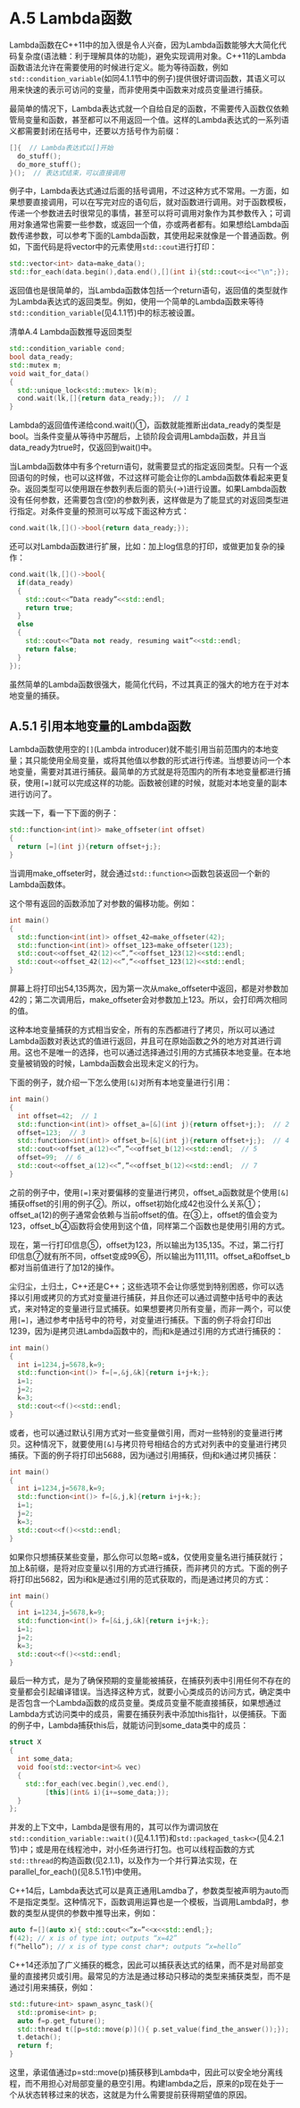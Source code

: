 # A.5 Lambda函数

Lambda函数在C++11中的加入很是令人兴奋，因为Lambda函数能够大大简化代码复杂度(语法糖：利于理解具体的功能)，避免实现调用对象。C++11的Lambda函数语法允许在需要使用的时候进行定义。能为等待函数，例如`std::condition_variable`(如同4.1.1节中的例子)提供很好谓词函数，其语义可以用来快速的表示可访问的变量，而非使用类中函数来对成员变量进行捕获。

最简单的情况下，Lambda表达式就一个自给自足的函数，不需要传入函数仅依赖管局变量和函数，甚至都可以不用返回一个值。这样的Lambda表达式的一系列语义都需要封闭在括号中，还要以方括号作为前缀：

```c++
[]{  // Lambda表达式以[]开始
  do_stuff();
  do_more_stuff();
}();  // 表达式结束，可以直接调用
```

例子中，Lambda表达式通过后面的括号调用，不过这种方式不常用。一方面，如果想要直接调用，可以在写完对应的语句后，就对函数进行调用。对于函数模板，传递一个参数进去时很常见的事情，甚至可以将可调用对象作为其参数传入；可调用对象通常也需要一些参数，或返回一个值，亦或两者都有。如果想给Lambda函数传递参数，可以参考下面的Lambda函数，其使用起来就像是一个普通函数。例如，下面代码是将vector中的元素使用`std::cout`进行打印：

```c++
std::vector<int> data=make_data();
std::for_each(data.begin(),data.end(),[](int i){std::cout<<i<<"\n";});
```

返回值也是很简单的，当Lambda函数体包括一个return语句，返回值的类型就作为Lambda表达式的返回类型。例如，使用一个简单的Lambda函数来等待`std::condition_variable`(见4.1.1节)中的标志被设置。

清单A.4 Lambda函数推导返回类型

```c++
std::condition_variable cond;
bool data_ready;
std::mutex m;
void wait_for_data()
{
  std::unique_lock<std::mutex> lk(m);
  cond.wait(lk,[]{return data_ready;});  // 1
}
```

Lambda的返回值传递给cond.wait()①，函数就能推断出data_ready的类型是bool。当条件变量从等待中苏醒后，上锁阶段会调用Lambda函数，并且当data_ready为true时，仅返回到wait()中。

当Lambda函数体中有多个return语句，就需要显式的指定返回类型。只有一个返回语句的时候，也可以这样做，不过这样可能会让你的Lambda函数体看起来更复杂。返回类型可以使用跟在参数列表后面的箭头(->)进行设置。如果Lambda函数没有任何参数，还需要包含(空)的参数列表，这样做是为了能显式的对返回类型进行指定。对条件变量的预测可以写成下面这种方式：

```c++
cond.wait(lk,[]()->bool{return data_ready;});
```

还可以对Lambda函数进行扩展，比如：加上log信息的打印，或做更加复杂的操作：

```c++
cond.wait(lk,[]()->bool{
  if(data_ready)
  {
    std::cout<<”Data ready”<<std::endl;
    return true;
  }
  else
  {
    std::cout<<”Data not ready, resuming wait”<<std::endl;
    return false;
  }
});
```

虽然简单的Lambda函数很强大，能简化代码，不过其真正的强大的地方在于对本地变量的捕获。

## A.5.1 引用本地变量的Lambda函数

Lambda函数使用空的`[]`(Lambda introducer)就不能引用当前范围内的本地变量；其只能使用全局变量，或将其他值以参数的形式进行传递。当想要访问一个本地变量，需要对其进行捕获。最简单的方式就是将范围内的所有本地变量都进行捕获，使用`[=]`就可以完成这样的功能。函数被创建的时候，就能对本地变量的副本进行访问了。

实践一下，看一下下面的例子：

```c++
std::function<int(int)> make_offseter(int offset)
{
  return [=](int j){return offset+j;};
}
```

当调用make_offseter时，就会通过`std::function<>`函数包装返回一个新的Lambda函数体。

这个带有返回的函数添加了对参数的偏移功能。例如：

```c++
int main()
{
  std::function<int(int)> offset_42=make_offseter(42);
  std::function<int(int)> offset_123=make_offseter(123);
  std::cout<<offset_42(12)<<”,“<<offset_123(12)<<std::endl;
  std::cout<<offset_42(12)<<”,“<<offset_123(12)<<std::endl;
}
```

屏幕上将打印出54,135两次，因为第一次从make_offseter中返回，都是对参数加42的；第二次调用后，make_offseter会对参数加上123。所以，会打印两次相同的值。

这种本地变量捕获的方式相当安全，所有的东西都进行了拷贝，所以可以通过Lambda函数对表达式的值进行返回，并且可在原始函数之外的地方对其进行调用。这也不是唯一的选择，也可以通过选择通过引用的方式捕获本地变量。在本地变量被销毁的时候，Lambda函数会出现未定义的行为。

下面的例子，就介绍一下怎么使用`[&]`对所有本地变量进行引用：

```c++
int main()
{
  int offset=42;  // 1
  std::function<int(int)> offset_a=[&](int j){return offset+j;};  // 2
  offset=123;  // 3
  std::function<int(int)> offset_b=[&](int j){return offset+j;};  // 4
  std::cout<<offset_a(12)<<”,”<<offset_b(12)<<std::endl;  // 5
  offset=99;  // 6
  std::cout<<offset_a(12)<<”,”<<offset_b(12)<<std::endl;  // 7
}
```

之前的例子中，使用`[=]`来对要偏移的变量进行拷贝，offset_a函数就是个使用`[&]`捕获offset的引用的例子②。所以，offset初始化成42也没什么关系①；offset_a(12)的例子通常会依赖与当前offset的值。在③上，offset的值会变为123，offset_b④函数将会使用到这个值，同样第二个函数也是使用引用的方式。

现在，第一行打印信息⑤，offset为123，所以输出为135,135。不过，第二行打印信息⑦就有所不同，offset变成99⑥，所以输出为111,111。offset_a和offset_b都对当前值进行了加12的操作。

尘归尘，土归土，C++还是C++；这些选项不会让你感觉到特别困惑，你可以选择以引用或拷贝的方式对变量进行捕获，并且你还可以通过调整中括号中的表达式，来对特定的变量进行显式捕获。如果想要拷贝所有变量，而非一两个，可以使用`[=]`，通过参考中括号中的符号，对变量进行捕获。下面的例子将会打印出1239，因为i是拷贝进Lambda函数中的，而j和k是通过引用的方式进行捕获的：

```c++
int main()
{
  int i=1234,j=5678,k=9;
  std::function<int()> f=[=,&j,&k]{return i+j+k;};
  i=1;
  j=2;
  k=3;
  std::cout<<f()<<std::endl;
}
```

或者，也可以通过默认引用方式对一些变量做引用，而对一些特别的变量进行拷贝。这种情况下，就要使用`[&]`与拷贝符号相结合的方式对列表中的变量进行拷贝捕获。下面的例子将打印出5688，因为i通过引用捕获，但j和k通过拷贝捕获：

```c++
int main()
{
  int i=1234,j=5678,k=9;
  std::function<int()> f=[&,j,k]{return i+j+k;};
  i=1;
  j=2;
  k=3;
  std::cout<<f()<<std::endl;
}
```

如果你只想捕获某些变量，那么你可以忽略=或&，仅使用变量名进行捕获就行；加上&前缀，是将对应变量以引用的方式进行捕获，而非拷贝的方式。下面的例子将打印出5682，因为i和k是通过引用的范式获取的，而j是通过拷贝的方式：

```c++
int main()
{
  int i=1234,j=5678,k=9;
  std::function<int()> f=[&i,j,&k]{return i+j+k;};
  i=1;
  j=2;
  k=3;
  std::cout<<f()<<std::endl;
}
```

最后一种方式，是为了确保预期的变量能被捕获，在捕获列表中引用任何不存在的变量都会引起编译错误。当选择这种方式，就要小心类成员的访问方式，确定类中是否包含一个Lambda函数的成员变量。类成员变量不能直接捕获，如果想通过Lambda方式访问类中的成员，需要在捕获列表中添加this指针，以便捕获。下面的例子中，Lambda捕获this后，就能访问到some_data类中的成员：

```c++
struct X
{
  int some_data;
  void foo(std::vector<int>& vec)
  {
    std::for_each(vec.begin(),vec.end(),
         [this](int& i){i+=some_data;});
  }
};
```

并发的上下文中，Lambda是很有用的，其可以作为谓词放在`std::condition_variable::wait()`(见4.1.1节)和`std::packaged_task<>`(见4.2.1节)中；或是用在线程池中，对小任务进行打包。也可以线程函数的方式`std::thread`的构造函数(见2.1.1)，以及作为一个并行算法实现，在parallel_for_each()(见8.5.1节)中使用。

C++14后，Lambda表达式可以是真正通用Lamdba了，参数类型被声明为auto而不是指定类型。这种情况下，函数调用运算也是一个模板，当调用Lambda时，参数的类型从提供的参数中推导出来，例如：

```c++
auto f=[](auto x){ std::cout<<”x=”<<x<<std::endl;};
f(42); // x is of type int; outputs “x=42”
f(“hello”); // x is of type const char*; outputs “x=hello”
```

C++14还添加了广义捕获的概念，因此可以捕获表达式的结果，而不是对局部变量的直接拷贝或引用。最常见的方法是通过移动只移动的类型来捕获类型，而不是通过引用来捕获，例如：

```c++
std::future<int> spawn_async_task(){
  std::promise<int> p;
  auto f=p.get_future();
  std::thread t([p=std::move(p)](){ p.set_value(find_the_answer());});
  t.detach();
  return f;
}
```

这里，承诺值通过p=std::move(p)捕获移到Lambda中，因此可以安全地分离线程，而不用担心对局部变量的悬空引用。构建lambda之后，原来的p现在处于一个从状态转移过来的状态，这就是为什么需要提前获得期望值的原因。